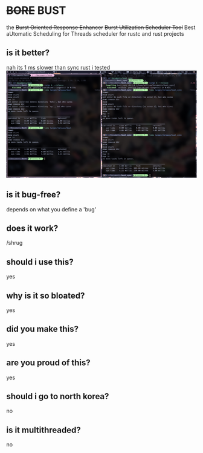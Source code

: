 # ~~BORE~~ BUST

the ~~Burst Oriented Response Enhancer~~ ~~Burst Utilization Scheduler Tool~~ Best aUtomatic Scheduling for Threads scheduler for rustc and rust projects

## is it better?

nah its 1 ms slower than sync rust i tested ![m](./image.png)

## is it bug-free?

depends on what you define a 'bug'

## does it work?

/shrug

## should i use this?

yes

## why is it so bloated?

yes

## did you make this?

yes

## are you proud of this?

yes

## should i go to north korea?

no

## is it multithreaded?

no

